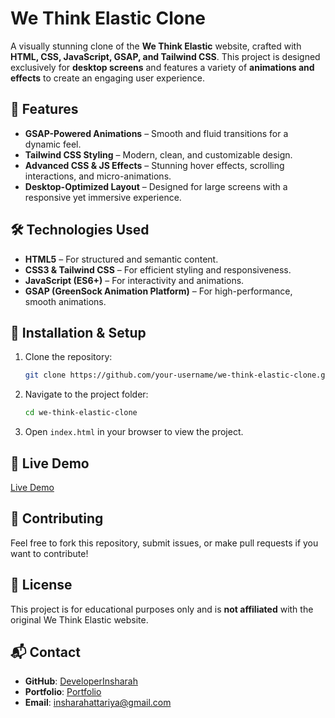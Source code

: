 # We Think Elastic Clone

A visually stunning clone of the **We Think Elastic** website, crafted with **HTML, CSS, JavaScript, GSAP, and Tailwind CSS**. This project is designed exclusively for **desktop screens** and features a variety of **animations and effects** to create an engaging user experience.

## 🚀 Features

- **GSAP-Powered Animations** – Smooth and fluid transitions for a dynamic feel.
- **Tailwind CSS Styling** – Modern, clean, and customizable design.
- **Advanced CSS & JS Effects** – Stunning hover effects, scrolling interactions, and micro-animations.
- **Desktop-Optimized Layout** – Designed for large screens with a responsive yet immersive experience.

## 🛠️ Technologies Used

- **HTML5** – For structured and semantic content.
- **CSS3 & Tailwind CSS** – For efficient styling and responsiveness.
- **JavaScript (ES6+)** – For interactivity and animations.
- **GSAP (GreenSock Animation Platform)** – For high-performance, smooth animations.

## 📂 Installation & Setup

1. Clone the repository:
   ```sh
   git clone https://github.com/your-username/we-think-elastic-clone.git
   ```
2. Navigate to the project folder:
   ```sh
   cd we-think-elastic-clone
   ```
3. Open `index.html` in your browser to view the project.

## 🚀 Live Demo

[Live Demo](https://developerinsharah.github.io/WeThinkElastic/)

## 🤝 Contributing

Feel free to fork this repository, submit issues, or make pull requests if you want to contribute!

## 📜 License

This project is for educational purposes only and is **not affiliated** with the original We Think Elastic website.

## 📬 Contact

- **GitHub**: [DeveloperInsharah](https://github.com/DeveloperInsharah)
- **Portfolio**: [Portfolio](https://developerinsharah.github.io/CodeAlpha_Portfolio_Insharah/)
- **Email**: insharahattariya@gmail.com
